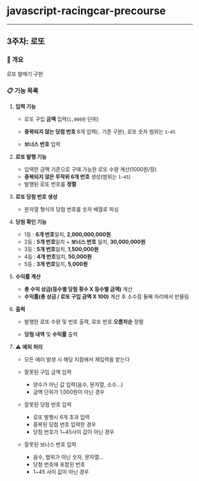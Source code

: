 # javascript-racingcar-precourse

---

## 3주차: 로또

### 📌 개요

로또 발매기 구현

### 📋 기능 목록

1. **입력 기능**

   - 로또 구입 **금액** 입력(`1,000원` 단위)

   - **중복되지 않는 당첨 번호** 6개 입력(`,` 기준 구분), 로또 숫자 범위는 `1~45`

   - **보너스 번호** 입력

2. **로또 발행 기능**

   - 입력한 금액 기준으로 구매 가능한 로또 수량 계산(1000원/장)
   - **중복되지 않은 무작위 6개 번호** 생성(범위는 `1~45`)
   - 발행된 로또 번호를 **정렬**

3. **로또 당첨 번호 생성**

   - 문자열 형식의 당첨 번호를 숫자 배열로 파싱

4. **당첨 확인 기능**

   - 1등 : **6개 번호**일치, **2,000,000,000원**
   - 2등 : **5개 번호**일치 + **보너스 번호** 일치, **30,000,000원**
   - 3등 : **5개 번호**일치, **1,500,000원**
   - 4등 : **4개 번호**일치, **50,000원**
   - 5등 : **3개 번호**일치, **5,000원**

5. **수익률 계산**

   - **총 수익 상금(등수별 당첨 횟수 X 등수별 금액)** 계산
   - **수익률(총 상금 / 로또 구입 금액 X 100)** 계산 후 소수점 둘째 자리에서 반올림

6. **출력**

   - 발행한 로또 수량 및 번호 출력, 로또 번호 **오름차순** 정렬

   - **당첨 내역** 및 **수익률** 출력

7. ⚠️ **예외 처리**

   - 모든 에러 발생 시 해당 지점에서 재입력을 받는다

   - 잘못된 구입 금액 입력

     - 양수가 아닌 값 입력(음수, 문자열, 소수...)
     - 금액 단위가 1,000원이 아닌 경우

   - 잘못된 당첨 번호 입력

     - 로또 발행시 6개 초과 입력
     - 중복된 당첨 번호 입력한 경우
     - 당첨 번호가 1~45사이 값이 아닌 경우

   - 잘못된 보너스 번호 입력
     - 음수, 범위가 아닌 숫자, 문자열...
     - 당첨 번호에 포함된 번호
     - 1~45 사이 값이 아닌 경우
